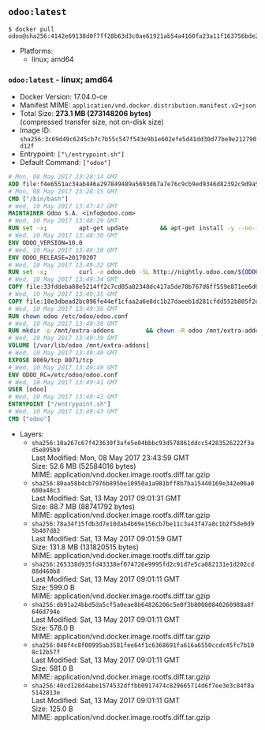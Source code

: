 ## `odoo:latest`

```console
$ docker pull odoo@sha256:4142e69138d0f7ff28b63d3c0ae61921ab54a4160fa23a11f163756bde275a58
```

-	Platforms:
	-	linux; amd64

### `odoo:latest` - linux; amd64

-	Docker Version: 17.04.0-ce
-	Manifest MIME: `application/vnd.docker.distribution.manifest.v2+json`
-	Total Size: **273.1 MB (273148206 bytes)**  
	(compressed transfer size, not on-disk size)
-	Image ID: `sha256:3c69d49c6245cb7c7b55c547f543e9b1e602efe5d41dd30d77be9e212790d12f`
-	Entrypoint: `["\/entrypoint.sh"]`
-	Default Command: `["odoo"]`

```dockerfile
# Mon, 08 May 2017 23:28:14 GMT
ADD file:f4e6551ac34ab446a297849489a5693d67a7e76c9cb9ed9346d82392c9d9a5fe in / 
# Mon, 08 May 2017 23:28:15 GMT
CMD ["/bin/bash"]
# Wed, 10 May 2017 13:47:47 GMT
MAINTAINER Odoo S.A. <info@odoo.com>
# Wed, 10 May 2017 13:48:29 GMT
RUN set -x;         apt-get update         && apt-get install -y --no-install-recommends             ca-certificates             curl             node-less             python-gevent             python-pip             python-renderpm             python-support             python-watchdog         && curl -o wkhtmltox.deb -SL http://nightly.odoo.com/extra/wkhtmltox-0.12.1.2_linux-jessie-amd64.deb         && echo '40e8b906de658a2221b15e4e8cd82565a47d7ee8 wkhtmltox.deb' | sha1sum -c -         && dpkg --force-depends -i wkhtmltox.deb         && apt-get -y install -f --no-install-recommends         && apt-get purge -y --auto-remove -o APT::AutoRemove::RecommendsImportant=false -o APT::AutoRemove::SuggestsImportant=false npm         && rm -rf /var/lib/apt/lists/* wkhtmltox.deb         && pip install psycogreen==1.0
# Wed, 10 May 2017 13:48:30 GMT
ENV ODOO_VERSION=10.0
# Wed, 10 May 2017 13:48:30 GMT
ENV ODOO_RELEASE=20170207
# Wed, 10 May 2017 13:49:32 GMT
RUN set -x;         curl -o odoo.deb -SL http://nightly.odoo.com/${ODOO_VERSION}/nightly/deb/odoo_${ODOO_VERSION}.${ODOO_RELEASE}_all.deb         && echo '5d2fb0cc03fa0795a7b2186bb341caa74d372e82 odoo.deb' | sha1sum -c -         && dpkg --force-depends -i odoo.deb         && apt-get update         && apt-get -y install -f --no-install-recommends         && rm -rf /var/lib/apt/lists/* odoo.deb
# Wed, 10 May 2017 13:49:34 GMT
COPY file:33fddeba88e5214ff2c7cd05a02348dc417a5de70b767d6ff559e871ee6d046a in / 
# Wed, 10 May 2017 13:49:35 GMT
COPY file:18e3dbead2bc096fe44ef1cfaa2a6e8dc1b27daeeb1d281cfdd552b805f2e767 in /etc/odoo/ 
# Wed, 10 May 2017 13:49:36 GMT
RUN chown odoo /etc/odoo/odoo.conf
# Wed, 10 May 2017 13:49:38 GMT
RUN mkdir -p /mnt/extra-addons         && chown -R odoo /mnt/extra-addons
# Wed, 10 May 2017 13:49:39 GMT
VOLUME [/var/lib/odoo /mnt/extra-addons]
# Wed, 10 May 2017 13:49:40 GMT
EXPOSE 8069/tcp 8071/tcp
# Wed, 10 May 2017 13:49:40 GMT
ENV ODOO_RC=/etc/odoo/odoo.conf
# Wed, 10 May 2017 13:49:41 GMT
USER [odoo]
# Wed, 10 May 2017 13:49:42 GMT
ENTRYPOINT ["/entrypoint.sh"]
# Wed, 10 May 2017 13:49:43 GMT
CMD ["odoo"]
```

-	Layers:
	-	`sha256:10a267c67f423630f3afe5e04bbbc93d578861ddcc54283526222f3ad5e895b9`  
		Last Modified: Mon, 08 May 2017 23:43:59 GMT  
		Size: 52.6 MB (52584016 bytes)  
		MIME: application/vnd.docker.image.rootfs.diff.tar.gzip
	-	`sha256:80aa58b4cb7976b895be10950a1a981bff8b7ba15440169e342e06a0600a48c3`  
		Last Modified: Sat, 13 May 2017 09:01:31 GMT  
		Size: 88.7 MB (88741792 bytes)  
		MIME: application/vnd.docker.image.rootfs.diff.tar.gzip
	-	`sha256:78a34f15fdb3d7e10dab4b69e156cb7be11c3a43f47a8c1b2f5de0d95b407d82`  
		Last Modified: Sat, 13 May 2017 09:01:59 GMT  
		Size: 131.8 MB (131820515 bytes)  
		MIME: application/vnd.docker.image.rootfs.diff.tar.gzip
	-	`sha256:265338d935fd43338ef074726e9995fd2c91d7e5ca082131e1d202cd88d460b8`  
		Last Modified: Sat, 13 May 2017 09:01:11 GMT  
		Size: 599.0 B  
		MIME: application/vnd.docker.image.rootfs.diff.tar.gzip
	-	`sha256:db91a24bbd5da5cf5a0eae8b64826206c5e0f3b80080840260988a8f646d794e`  
		Last Modified: Sat, 13 May 2017 09:01:11 GMT  
		Size: 578.0 B  
		MIME: application/vnd.docker.image.rootfs.diff.tar.gzip
	-	`sha256:048f4c8f00995ab3581fee64f1c6368691fa616a6550ccdc45fc7b108c12b57f`  
		Last Modified: Sat, 13 May 2017 09:01:11 GMT  
		Size: 581.0 B  
		MIME: application/vnd.docker.image.rootfs.diff.tar.gzip
	-	`sha256:40cd128d4abe1574532dffbb0917474c829665714d6f7ee3e3c84f8a5142813e`  
		Last Modified: Sat, 13 May 2017 09:01:11 GMT  
		Size: 125.0 B  
		MIME: application/vnd.docker.image.rootfs.diff.tar.gzip
